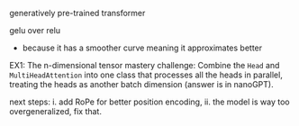 generatively pre-trained transformer

gelu over relu
- because it has a smoother curve meaning it approximates better

EX1: The n-dimensional tensor mastery challenge: Combine the `Head` and `MultiHeadAttention` into one class that processes all the heads in parallel, treating the heads as another batch dimension (answer is in nanoGPT).

next steps: i. add RoPe for better position encoding, ii. the model is way too overgeneralized, fix that. 

